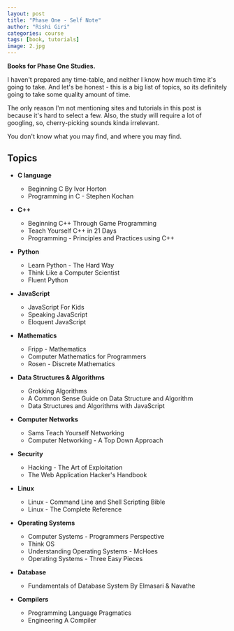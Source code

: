 ```yaml
---
layout: post
title: "Phase One - Self Note"
author: "Rishi Giri"
categories: course
tags: [book, tutorials]
image: 2.jpg
---
```


__Books for Phase One Studies.__

I haven't prepared any time-table, and neither I know how much time it's going to take. And let's be honest - this is a big list of topics, so its definitely going to take some quality amount of time.

The only reason I'm not mentioning sites and tutorials in this post is because it's hard to select a few. Also, the study will require a lot of googling, so, cherry-picking sounds kinda irrelevant.

You don't know what you may find, and where you may find.

## Topics


- __C language__

	- Beginning C By Ivor Horton
	- Programming in C - Stephen Kochan

- __C++__

	- Beginning C++ Through Game Programming
	- Teach Yourself C++ in 21 Days
	- Programming - Principles and Practices using C++

- __Python__

	- Learn Python - The Hard Way
	- Think Like a Computer Scientist
	- Fluent Python

- __JavaScript__

	- JavaScript For Kids
	- Speaking JavaScript
	- Eloquent JavaScript

- __Mathematics__

	- Fripp - Mathematics
	- Computer Mathematics for Programmers
	- Rosen - Discrete Mathematics

- __Data Structures & Algorithms__

	- Grokking Algorithms
	- A Common Sense Guide on Data Structure and Algorithm
	- Data Structures and Algorithms with JavaScript

- __Computer Networks__

	- Sams Teach Yourself Networking
	- Computer Networking - A Top Down Approach

- __Security__

	- Hacking - The Art of Exploitation
	- The Web Application Hacker's Handbook

- __Linux__

	- Linux - Command Line and Shell Scripting Bible
	- Linux - The Complete Reference

- __Operating Systems__

	- Computer Systems - Programmers Perspective
	- Think OS
	- Understanding Operating Systems - McHoes
	- Operating Systems - Three Easy Pieces

- __Database__

	- Fundamentals of Database System By Elmasari & Navathe

- __Compilers__

	- Programming Language Pragmatics
	- Engineering A Compiler
